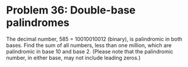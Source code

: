 # Problem 36: Double-base palindromes

The decimal number, 585 = 10010010012 (binary), is palindromic in both
bases. Find the sum of all numbers, less than one million, which are
palindromic in base 10 and base 2. (Please note that the palindromic
number, in either base, may not include leading zeros.)

